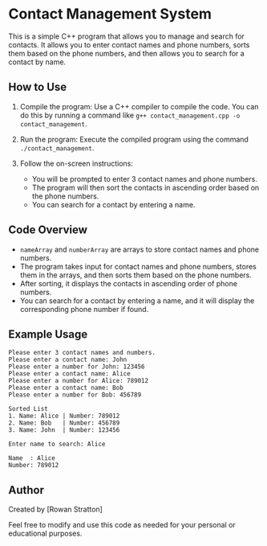 # Contact Management System

This is a simple C++ program that allows you to manage and search for contacts. It allows you to enter contact names and phone numbers, sorts them based on the phone numbers, and then allows you to search for a contact by name.

## How to Use

1. Compile the program: Use a C++ compiler to compile the code. You can do this by running a command like `g++ contact_management.cpp -o contact_management`.

2. Run the program: Execute the compiled program using the command `./contact_management`.

3. Follow the on-screen instructions:
   - You will be prompted to enter 3 contact names and phone numbers.
   - The program will then sort the contacts in ascending order based on the phone numbers.
   - You can search for a contact by entering a name.

## Code Overview

- `nameArray` and `numberArray` are arrays to store contact names and phone numbers.
- The program takes input for contact names and phone numbers, stores them in the arrays, and then sorts them based on the phone numbers.
- After sorting, it displays the contacts in ascending order of phone numbers.
- You can search for a contact by entering a name, and it will display the corresponding phone number if found.

## Example Usage

```plaintext
Please enter 3 contact names and numbers.
Please enter a contact name: John
Please enter a number for John: 123456
Please enter a contact name: Alice
Please enter a number for Alice: 789012
Please enter a contact name: Bob
Please enter a number for Bob: 456789

Sorted List
1. Name: Alice | Number: 789012
2. Name: Bob   | Number: 456789
3. Name: John  | Number: 123456

Enter name to search: Alice

Name  : Alice
Number: 789012
```

## Author

Created by [Rowan Stratton]

Feel free to modify and use this code as needed for your personal or educational purposes.
